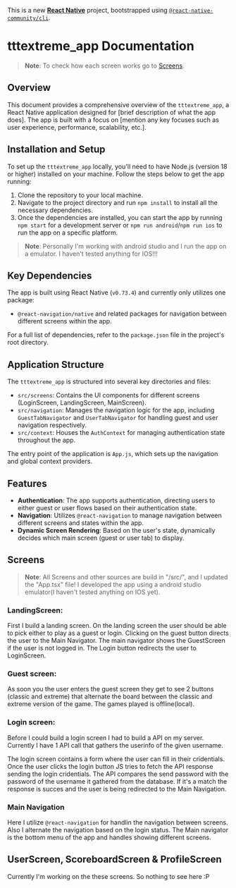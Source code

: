 <!-- 
First make sure you are in correct folder "C:\Users\egber\Projects\tttextreme_app\tttextreme_app>"

Command: "cd tttextreme_app"

Once you are in the correct folder make sure android studio emulator is running. 
Device: Pixel 3a API 34 ......

Then run the command to start the app on android:

Command: "npx react-native run-android"

 -->

This is a new [**React Native**](https://reactnative.dev) project, bootstrapped using [`@react-native-community/cli`](https://github.com/react-native-community/cli).

# tttextreme_app Documentation

>**Note**: To check how each screen works go to [Screens](#screens).

## Overview

This document provides a comprehensive overview of the `tttextreme_app`, a React Native application designed for [brief description of what the app does]. The app is built with a focus on [mention any key focuses such as user experience, performance, scalability, etc.].

## Installation and Setup

To set up the `tttextreme_app` locally, you'll need to have Node.js (version 18 or higher) installed on your machine. Follow the steps below to get the app running:

1. Clone the repository to your local machine.
2. Navigate to the project directory and run `npm install` to install all the necessary dependencies.
3. Once the dependencies are installed, you can start the app by running `npm start` for a development server or `npm run android`/`npm run ios` to run the app on a specific platform.

>**Note**: Personally I'm working with android studio and I run the app on a emulator. I haven't tested anything for IOS!!!

## Key Dependencies

The app is built using React Native (`v0.73.4`) and currently only utilizes one package:

- `@react-navigation/native` and related packages for navigation between different screens within the app.

For a full list of dependencies, refer to the `package.json` file in the project's root directory.

## Application Structure

The `tttextreme_app` is structured into several key directories and files:

- `src/screens`: Contains the UI components for different screens (LoginScreen, LandingScreen, MainScreen).
- `src/navigation`: Manages the navigation logic for the app, including `GuestTabNavigator` and `UserTabNavigator` for handling guest and user navigation respectively.
- `src/context`: Houses the `AuthContext` for managing authentication state throughout the app.

The entry point of the application is `App.js`, which sets up the navigation and global context providers.

## Features

- **Authentication**: The app supports authentication, directing users to either guest or user flows based on their authentication state.
- **Navigation**: Utilizes `@react-navigation` to manage navigation between different screens and states within the app.
- **Dynamic Screen Rendering**: Based on the user's state, dynamically decides which main screen (guest or user tab) to display.


## Screens

>**Note**: All Screens and other sources are build in "/src/", and I updated the "App.tsx" file! I developed the app using a android studio emulator(I haven't tested anything on IOS yet).

### LandingScreen:
First I build a landing screen. On the landing screen the user should be able to pick either to play as a guest or login. Clicking on the guest button directs the user to the Main Navigator. The main navigator shows the GuestScreen if the user is not logged in. The Login button redirects the user to LoginScreen.

### Guest screen:
As soon you the user enters the guest screen they get to see 2 buttons (classic and extreme) that alternate the board between the classic and extreme version of the game. The games played is offline(local).

### Login screen:
Before I could build a login screen I had to build a API on my server. Currently I have 1 API call that gathers the userinfo of the given username.

The login screen contains a form where the user can fill in their cridentials. Once the user clicks the login button JS tries to fetch the API response sending the login cridentials. The API compares the send password with the password of the username it gathered from the database. If it's a match the response is succes and the user is being redirected to the Main Navigation.

### Main Navigation
Here I utilize `@react-navigation` for handlin the navigation between screens. Also I alternate the navigation based on the login status.
The Main navigator is the bottom menu of the app and handles showing different screens. 

## UserScreen, ScoreboardScreen & ProfileScreen
Currently I'm working on the these screens. So nothing to see here :P